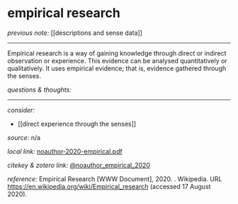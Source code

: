 # empirical research

_previous note:_ [[descriptions and sense data]]

---

Empirical research is a way of gaining knowledge through direct or indirect observation or experience. This evidence can be analysed quantitatively or qualitatively. It uses empirical evidence; that is, evidence gathered through the senses.


_questions & thoughts:_

--- 

_consider:_

- [[direct experience through the senses]]


_source:_ n/a

_local link:_ [noauthor-2020-empirical.pdf](hook://file/njcLlQOQD?p=c2tlbGxpcy9Eb3dubG9hZHM=&n=noauthor-2020-empirical.pdf)

_citekey & zotero link:_ [@noauthor_empirical_2020](zotero://select/items/1_GZ75QJH8)


_reference:_ Empirical Research [WWW Document], 2020. . Wikipedia. URL <https://en.wikipedia.org/wiki/Empirical_research> (accessed 17 August 2020).

